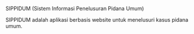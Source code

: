 SIPPIDUM (Sistem Informasi Penelusuran Pidana Umum)

SIPPIDUM adalah aplikasi berbasis website untuk menelusuri kasus pidana umum.
